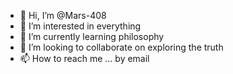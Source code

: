 - 👋 Hi, I’m @Mars-408
- 👀 I’m interested in everything
- 🌱 I’m currently learning philosophy
- 💞️ I’m looking to collaborate on exploring the truth
- 📫 How to reach me ... by email
